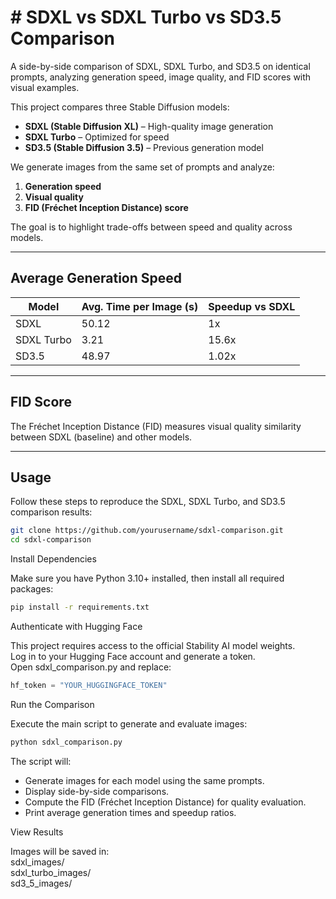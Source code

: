 # # SDXL vs SDXL Turbo vs SD3.5 Comparison
A side-by-side comparison of SDXL, SDXL Turbo, and SD3.5 on identical prompts, analyzing generation speed, image quality, and FID scores with visual examples.

This project compares three Stable Diffusion models:

- **SDXL (Stable Diffusion XL)** – High-quality image generation
- **SDXL Turbo** – Optimized for speed
- **SD3.5 (Stable Diffusion 3.5)** – Previous generation model

We generate images from the same set of prompts and analyze:

1. **Generation speed**
2. **Visual quality**
3. **FID (Fréchet Inception Distance) score**

The goal is to highlight trade-offs between speed and quality across models.

---

## Average Generation Speed

| Model      | Avg. Time per Image (s) | Speedup vs SDXL |
|------------|------------------------|----------------|
| SDXL       | 50.12                  | 1x             |
| SDXL Turbo | 3.21                   | 15.6x          |
| SD3.5      | 48.97                  | 1.02x          |

---

## FID Score

The Fréchet Inception Distance (FID) measures visual quality similarity between SDXL (baseline) and other models.

---

## Usage

Follow these steps to reproduce the SDXL, SDXL Turbo, and SD3.5 comparison results:  

```bash
git clone https://github.com/yourusername/sdxl-comparison.git
cd sdxl-comparison
```

Install Dependencies  

Make sure you have Python 3.10+ installed, then install all required packages:  

```bash
pip install -r requirements.txt
```

Authenticate with Hugging Face  

This project requires access to the official Stability AI model weights.  
Log in to your Hugging Face account and generate a token.  
Open sdxl_comparison.py and replace:  

```python
hf_token = "YOUR_HUGGINGFACE_TOKEN"
```

Run the Comparison  

Execute the main script to generate and evaluate images:  

```bash
python sdxl_comparison.py
```

The script will:  
- Generate images for each model using the same prompts.  
- Display side-by-side comparisons.  
- Compute the FID (Fréchet Inception Distance) for quality evaluation.  
- Print average generation times and speedup ratios.

View Results  

Images will be saved in:  
sdxl_images/  
sdxl_turbo_images/  
sd3_5_images/  
